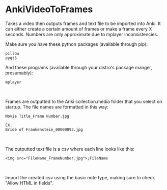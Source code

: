# AnkiVideoToFrames
Takes a video then outputs frames and text file to be imported into Anki.
It can either create a certain amount of frames or make a frame every X seconds.
Numbers are only approximate due to mplayer inconsistencies.

Make sure you have these python packages (available through pip):

    pillow
    pyqt5
    
And these programs (available through your distro's package manger, presumably):

    mplayer

&nbsp;

Frames are outputted to the Anki collection.media folder that you select on startup.
The file names are formatted in this way:

    Movie Title_Frame Number.jpg
    
    EX.
    Bride of Frankenstein_00000093.jpg
    
&nbsp;

The outputted text file is a csv where each line looks like this:

    <img src="FileName_FrameNumber.jpg">;FileName
    
&nbsp;

Import the created csv using the basic note type, making sure to check "Allow HTML in fields".
